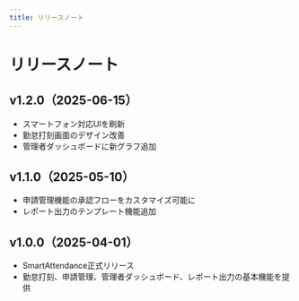 ```yaml
---
title: リリースノート
---
```


# リリースノート

## v1.2.0（2025-06-15）
- スマートフォン対応UIを刷新
- 勤怠打刻画面のデザイン改善
- 管理者ダッシュボードに新グラフ追加

## v1.1.0（2025-05-10）
- 申請管理機能の承認フローをカスタマイズ可能に
- レポート出力のテンプレート機能追加

## v1.0.0（2025-04-01）
- SmartAttendance正式リリース
- 勤怠打刻、申請管理、管理者ダッシュボード、レポート出力の基本機能を提供
